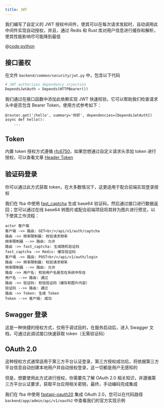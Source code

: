 ```yaml
---
title: JWT
---
```


我们编写了自定义的 JWT 授权中间件，使其可以在每次请求发起时，自动调用此中间件实现自动授权，并且，通过 Redis 和 Rust
库对用户信息进行缓存和解析，使其性能影响尽可能降到最低

@[code python](../../code/jwt.py)

## 接口鉴权

在文件 `backend/common/security/jwt.py` 中，包含以下代码

```python
# JWT authorizes dependency injection
DependsJwtAuth = Depends(HTTPBearer())
```

我们通过在接口函数中添加此依赖实现 JWT 快速校验，它可以帮助我们检查请求头中是否包含 Bearer Token，使用方式参考如下：

```python{1}
@router.get('/hello', summary='你好', dependencies=[DependsJwtAuth])
async def hello():
    ...
```

## Token

内置 token 授权方式遵循 [rfc6750](https://datatracker.ietf.org/doc/html/rfc6750)，如果您想通过自定义请求头添加 token
进行授权，可以查看文章 [Header Token](../../planet.md#fastapi)

## 验证码登录

你可以通过此方式获取 token，在大多数情况下，这更适用于配合前端实现登录授权

我们在 fba 中使用 [fast_captcha](https://github.com/wu-clan/fast-captcha) 生成 base64 验证码，然后通过接口进行数据返回；您可以通过在线
base64 转图片或配合前端项目将其转为图片进行预览，以下使其工作流程：

```sequence 验证码登录逻辑
actor 客户端
客户端 ->> 路由: GET<br/>/api/v1/auth/captcha
路由 ->> 频率限制器: 校验请求频率
频率限制器 -->> 路由: 允许
路由 ->> fast_captcha: 生成随机验证码
fast_captcha ->> Redis: 缓存验证码
客户端 ->> 路由: POST<br/>/api/v1/auth/login
路由 ->> 频率限制器: 校验请求频率
频率限制器 -->> 路由: 允许
路由 ->> 用户名: 校验用户名是否在系统中存在
用户名 -->> 路由: 通过
路由 ->> 验证码: 校验验证码（缓存和图片内容）
验证码 -->> 路由: 通过
路由 ->> Token: 生成 Token
Token -->> 客户端: 成功
```

## Swagger 登录

这是一种快捷的授权方式，仅用于调试目的，在服务启动后，进入 Swagger 文档，可通过此调试接口快速获取 token（无需验证码）

## OAuth 2.0

这种授权方式通常适用于第三方平台认证登录，第三方授权成功后，将依据第三方平台信息自动创建本地用户并自动授权登录，这一切都是用户无感知的

但是，想要使用此方式进行授权，你需要先了解 OAuth 2.0 相关知识，并遵循第三方平台认证要求，获取平台应用相关密钥，最终，手动编码完成集成

我们在 fba 中使用 [fastapi-oauth20](https://github.com/fastapi-practices/fastapi-oauth20) 集成 OAuth 2.0，您可以在代码路径
`backend/app/admin/api/v1/oauth2` 中查看我们的官方实现示例
